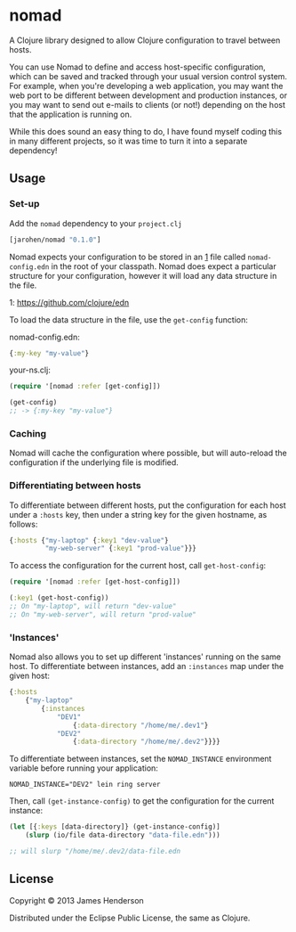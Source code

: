 # nomad

A Clojure library designed to allow Clojure configuration to travel between hosts.

You can use Nomad to define and access host-specific configuration,
which can be saved and tracked through your usual version control
system. For example, when you're developing a web application, you may
want the web port to be different between development and production
instances, or you may want to send out e-mails to clients (or not!)
depending on the host that the application is running on.

While this does sound an easy thing to do, I have found myself coding
this in many different projects, so it was time to turn it into a
separate dependency!

## Usage

### Set-up

Add the ``nomad`` dependency to your ```project.clj```

```clojure
[jarohen/nomad "0.1.0"]
```

Nomad expects your configuration to be stored in an [1](EDN) file
called ``nomad-config.edn`` in the root of your classpath. Nomad does
expect a particular structure for your configuration, however it will
load any data structure in the file.

1: https://github.com/clojure/edn

To load the data structure in the file, use the ```get-config``` function:

nomad-config.edn:

```clojure
{:my-key "my-value"}
```

your-ns.clj:

```clojure
(require '[nomad :refer [get-config]])

(get-config)
;; -> {:my-key "my-value"}
```

### Caching

Nomad will cache the configuration where possible, but will
auto-reload the configuration if the underlying file is modified.

### Differentiating between hosts

To differentiate between different hosts, put the configuration for
each host under a ```:hosts``` key, then under a string key for the given
hostname, as follows:

```clojure
{:hosts {"my-laptop" {:key1 "dev-value"}
         "my-web-server" {:key1 "prod-value"}}}
```

To access the configuration for the current host, call
```get-host-config```:

```clojure
(require '[nomad :refer [get-host-config]])

(:key1 (get-host-config))
;; On "my-laptop", will return "dev-value"
;; On "my-web-server", will return "prod-value"
```

### 'Instances'

Nomad also allows you to set up different 'instances' running on the
same host. To differentiate between instances, add an ```:instances```
map under the given host:

```clojure
{:hosts 
	{"my-laptop" 
		{:instances
			"DEV1"
				{:data-directory "/home/me/.dev1"}
			"DEV2"
				{:data-directory "/home/me/.dev2"}}}}

```

To differentiate between instances, set the ```NOMAD_INSTANCE```
environment variable before running your application:

    NOMAD_INSTANCE="DEV2" lein ring server

Then, call ```(get-instance-config)``` to get the configuration for
the current instance:


```clojure
(let [{:keys [data-directory]} (get-instance-config)]
	(slurp (io/file data-directory "data-file.edn")))

;; will slurp "/home/me/.dev2/data-file.edn
```

## License

Copyright © 2013 James Henderson

Distributed under the Eclipse Public License, the same as Clojure.
